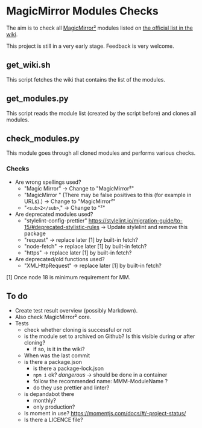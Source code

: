 # MagicMirror Modules Checks

The aim is to check all [MagicMirror²](https://magicmirror.builders/) modules listed on [the official list in the wiki](https://github.com/MichMich/MagicMirror/wiki/3rd-party-modules).

This project is still in a very early stage. Feedback is very welcome.

## get_wiki.sh

This script fetches the wiki that contains the list of the modules.

## get_modules.py

This script reads the module list (created by the script before) and clones all modules.

## check_modules.py

This module goes through all cloned modules and performs various checks.

### Checks

- Are wrong spellings used?
  - "Magic Mirror" -> Change to "MagicMirror²"
  - "MagicMirror " (There may be false positives to this (for example in URLs).) -> Change to "MagicMirror²"
  - "`<sub>2</sub>`," -> Change to "²"
- Are deprecated modules used?
  - "stylelint-config-prettier" <https://stylelint.io/migration-guide/to-15/#deprecated-stylistic-rules> -> Update stylelint and remove this package
  - "request" -> replace later [1] by built-in fetch?
  - "node-fetch" -> replace later [1] by built-in fetch?
  - "https" -> replace later [1] by built-in fetch?
- Are deprecated/old functions used?
  - "XMLHttpRequest" -> replace later [1] by built-in fetch?

[1] Once node 18 is minimum requirement for MM.

## To do

- Create test result overview (possibly Markdown).
- Also check MagicMirror² core.
- Tests
  - check whether cloning is successful or not
  - is the module set to archived on Github? Is this visible during or after cloning?
    - if so, is it in the wiki?
  - When was the last commit
  - is there a package.json
    - is there a package-lock.json
    - `npm i` ok? _dangerous_ -> should be done in a container
    - follow the recommended name: MMM-ModuleName ?
    - do they use prettier and linter?
  - is depandabot there
    - monthly?
    - only production?
  - Is moment in use? <https://momentjs.com/docs/#/-project-status/>
  - Is there a LICENCE file?
